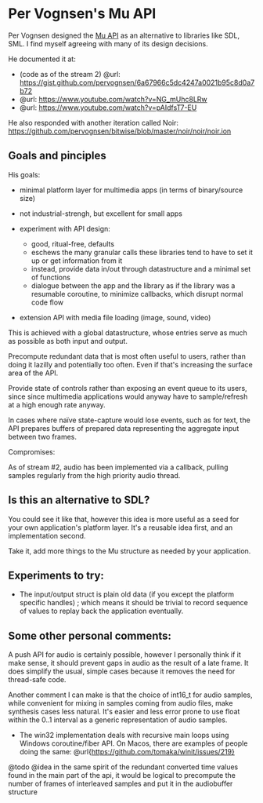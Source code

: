 # Per Vognsen's Mu API

Per Vognsen designed the [Mu API](xxxx_mu.h) as an alternative to libraries like SDL,
SML. I find myself agreeing with many of its design decisions.

He documented it at:
- (code as of the stream 2) @url: https://gist.github.com/pervognsen/6a67966c5dc4247a0021b95c8d0a7b72
- @url: https://www.youtube.com/watch?v=NG_mUhc8LRw
- @url: https://www.youtube.com/watch?v=pAIdfsT7-EU

He also responded with another iteration called Noir: https://github.com/pervognsen/bitwise/blob/master/noir/noir/noir.ion

## Goals and pinciples

His goals:
- minimal platform layer for multimedia apps (in terms of binary/source size)
- not industrial-strengh, but excellent for small apps
- experiment with API design:
  + good, ritual-free, defaults
  + eschews the many granular calls these libraries tend to have to
    set it up or get information from it
  + instead, provide data in/out through datastructure and a minimal set of functions
  + dialogue between the app and the library as if the library was a
  resumable coroutine, to minimize callbacks, which disrupt normal
  code flow

- extension API with media file loading (image, sound, video)

This is achieved with a global datastructure, whose entries serve as
much as possible as both input and output.

Precompute redundant data that is most often useful to users, rather
than doing it lazilly and potentially too often. Even if that's
increasing the surface area of the API.

Provide state of controls rather than exposing an event queue to its
users, since since multimedia applications would anyway have to
sample/refresh at a high enough rate anyway.

In cases where naïve state-capture would lose events, such as for text,
the API prepares buffers of prepared data representing the aggregate
input between two frames.

Compromises:

As of stream #2, audio has been implemented via a callback, pulling
samples regularly from the high priority audio thread.

## Is this an alternative to SDL?

You could see it like that, however this idea is more useful as a seed
for your own application's platform layer. It's a reusable idea first,
and an implementation second.

Take it, add more things to the Mu structure as needed by your
application.

## Experiments to try:

- The input/output struct is plain old data (if you except the
  platform specific handles) ; which means it should be trivial to
  record sequence of values to replay back the application eventually.

## Some other personal comments:

A push API for audio is certainly possible, however I personally think
if it make sense, it should prevent gaps in audio as the result of a
late frame. It does simplify the usual, simple cases because it
removes the need for thread-safe code.

Another comment I can make is that the choice of int16_t for audio
samples, while convenient for mixing in samples coming from audio
files, make synthesis cases less natural. It's easier and less error
prone to use float within the 0..1 interval as a generic
representation of audio samples.

- The win32 implementation deals with recursive main loops using
Windows coroutine/fiber API. On Macos, there are examples of people
doing the same: @url{https://github.com/tomaka/winit/issues/219}

@todo @idea in the same spirit of the redundant converted time values
found in the main part of the api, it would be logical to precompute
the number of frames of interleaved samples and put it in the
audiobuffer structure

